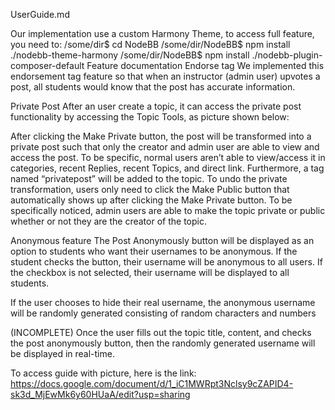 UserGuide.md

Our implementation use a custom Harmony Theme, to access full feature, you need to:
/some/dir$ cd NodeBB
/some/dir/NodeBB$ npm install ./nodebb-theme-harmony
/some/dir/NodeBB$ npm install ./nodebb-plugin-composer-default
Feature documentation
Endorse tag
We implemented this endorsement tag feature so that when an instructor (admin user) upvotes a post, all students would know that the post has accurate information.

Private Post
After an user create a topic, it can access the private post functionality by accessing the Topic Tools, as picture shown below:

After clicking the Make Private button, the post will be transformed into a private post such that only the creator and admin user are able to view and access the post. To be specific, normal users aren’t able to view/access it in categories, recent Replies, recent Topics, and direct link.
Furthermore, a tag named “privatepost” will be added to the topic.
To undo the private transformation, users only need to click the Make Public button that automatically shows up after clicking the Make Private button. 
To be specifically noticed, admin users are able to make the topic private or public whether or not they are the creator of the topic.

Anonymous feature
The Post Anonymously button will be displayed as an option to students who want their usernames to be anonymous. If the student checks the button, their username will be anonymous to all users. If the checkbox is not selected, their username will be displayed to all students. 

If the user chooses to hide their real username, the anonymous username will be randomly generated consisting of random characters and numbers

(INCOMPLETE) Once the user fills out the topic title, content, and checks the post anonymously button, then the randomly generated username will be displayed in real-time. 

To access guide with picture, here is the link: https://docs.google.com/document/d/1_iC1MWRpt3Nclsy9cZAPID4-sk3d_MjEwMk6y60HUaA/edit?usp=sharing